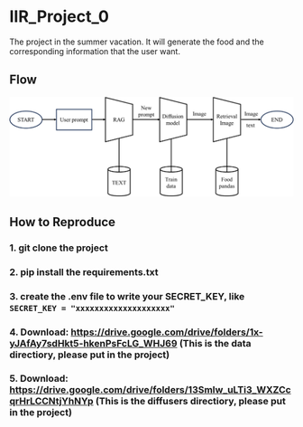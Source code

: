 # IIR_Project_0
The project in the summer vacation. It will generate the food and the corresponding information that the user want.

## Flow
![image](https://github.com/Azure0413-project/IIR_Project_0/blob/main/flow.png)

## How to Reproduce
### 1. git clone the project
### 2. pip install the requirements.txt
### 3. create the .env file to write your SECRET_KEY, like ```SECRET_KEY = "xxxxxxxxxxxxxxxxxxxx"```
### 4. Download: https://drive.google.com/drive/folders/1x-yJAfAy7sdHkt5-hkenPsFcLG_WHJ69 (This is the data directiory, please put in the project)
### 5. Download: https://drive.google.com/drive/folders/13SmIw_uLTi3_WXZCcqrHrLCCNtjYhNYp (This is the diffusers directiory, please put in the project)
